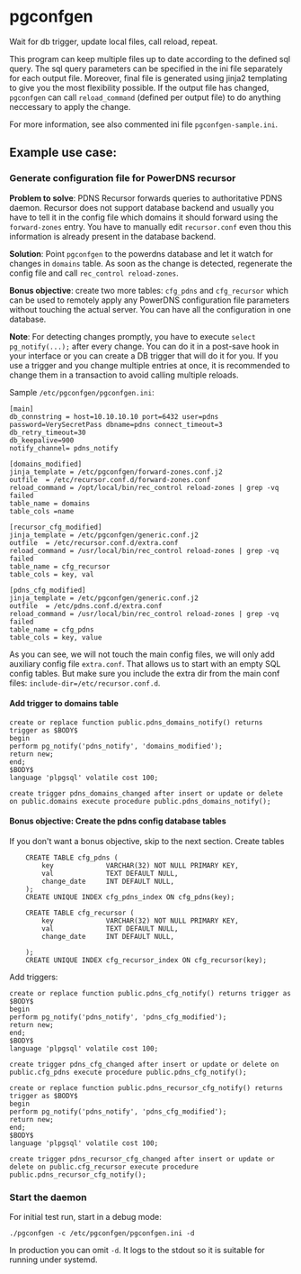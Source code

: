 # pgconfgen
Wait for db trigger, update local files, call reload, repeat.

This program can keep multiple files up to date according to the defined sql query. The sql query parameters can be specified in the ini file separately for each output file. Moreover, final file is generated using jinja2 templating to give you the most flexibility possible. If the output file has changed, `pgconfgen` can call `reload_command` (defined per output file) to do anything neccessary to apply the change.

For more information, see also commented ini file `pgconfgen-sample.ini`.


## Example use case: 
### Generate configuration file for PowerDNS recursor

**Problem to solve**: PDNS Recursor forwards queries to authoritative PDNS daemon. Recursor does not support database backend and usually you have to tell it in the config file which domains it should forward using the `forward-zones` entry. You have to manually edit `recursor.conf` even thou this information is already present in the database backend.

**Solution**: Point `pgconfgen` to the powerdns database and let it watch for changes in `domains` table. As soon as the change is detected, regenerate the config file and call `rec_control reload-zones`.

**Bonus objective**: create two more tables: `cfg_pdns` and `cfg_recursor` which can be used to remotely apply any PowerDNS configuration file parameters without touching the actual server. You can have all the configuration in one database.

**Note**: For detecting changes promptly, you have to execute `select pg_notify(...);` after every change. You can do it in a post-save hook in your interface or you can create a DB trigger that will do it for you. If you use a trigger and you change multiple entries at once, it is recommended to change them in a transaction to avoid calling multiple reloads.

Sample `/etc/pgconfgen/pgconfgen.ini`:
```
[main]
db_connstring = host=10.10.10.10 port=6432 user=pdns password=VerySecretPass dbname=pdns connect_timeout=3
db_retry_timeout=30
db_keepalive=900
notify_channel= pdns_notify

[domains_modified]
jinja_template = /etc/pgconfgen/forward-zones.conf.j2
outfile  = /etc/recursor.conf.d/forward-zones.conf
reload_command = /opt/local/bin/rec_control reload-zones | grep -vq failed
table_name = domains
table_cols =name

[recursor_cfg_modified]
jinja_template = /etc/pgconfgen/generic.conf.j2
outfile  = /etc/recursor.conf.d/extra.conf
reload_command = /usr/local/bin/rec_control reload-zones | grep -vq failed
table_name = cfg_recursor
table_cols = key, val

[pdns_cfg_modified]
jinja_template = /etc/pgconfgen/generic.conf.j2
outfile  = /etc/pdns.conf.d/extra.conf
reload_command = /usr/local/bin/rec_control reload-zones | grep -vq failed
table_name = cfg_pdns
table_cols = key, value
```
As you can see, we will not touch the main config files, we will only add auxiliary config file `extra.conf`. That allows us to start with an empty SQL config tables. But make sure you include the extra dir from the main conf files: `include-dir=/etc/recursor.conf.d`.

#### Add trigger to domains table
```
create or replace function public.pdns_domains_notify() returns trigger as $BODY$
begin
perform pg_notify('pdns_notify', 'domains_modified');
return new;
end;
$BODY$
language 'plpgsql' volatile cost 100;

create trigger pdns_domains_changed after insert or update or delete on public.domains execute procedure public.pdns_domains_notify();
```

#### Bonus objective: Create the pdns config database tables
If you don't want a bonus objective, skip to the next section. Create tables
```
    CREATE TABLE cfg_pdns (
        key             VARCHAR(32) NOT NULL PRIMARY KEY,
        val             TEXT DEFAULT NULL,
        change_date     INT DEFAULT NULL,
    );
    CREATE UNIQUE INDEX cfg_pdns_index ON cfg_pdns(key);
    
    CREATE TABLE cfg_recursor (
        key             VARCHAR(32) NOT NULL PRIMARY KEY,
        val             TEXT DEFAULT NULL,
        change_date     INT DEFAULT NULL,

    );
    CREATE UNIQUE INDEX cfg_recursor_index ON cfg_recursor(key);
```
Add triggers:
```
create or replace function public.pdns_cfg_notify() returns trigger as $BODY$
begin
perform pg_notify('pdns_notify', 'pdns_cfg_modified');
return new;
end;
$BODY$
language 'plpgsql' volatile cost 100;

create trigger pdns_cfg_changed after insert or update or delete on public.cfg_pdns execute procedure public.pdns_cfg_notify();

create or replace function public.pdns_recursor_cfg_notify() returns trigger as $BODY$
begin
perform pg_notify('pdns_notify', 'pdns_cfg_modified');
return new;
end;
$BODY$
language 'plpgsql' volatile cost 100;

create trigger pdns_recursor_cfg_changed after insert or update or delete on public.cfg_recursor execute procedure public.pdns_recursor_cfg_notify();
```
### Start the daemon
For initial test run, start in a debug mode:
```
./pgconfgen -c /etc/pgconfgen/pgconfgen.ini -d
```
In production you can omit `-d`. It logs to the stdout so it is suitable for running under systemd.

